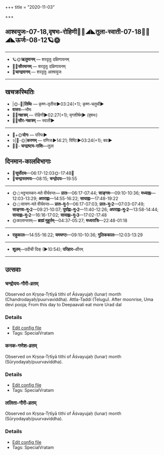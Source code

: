 +++
title = "2020-11-03"

+++
## आश्वयुजः-07-18,वृषभः-रोहिणी🌛🌌◢◣तुला-स्वाती-07-18🌌🌞◢◣ऊर्जः-08-12🪐🌞
___________________
- 🪐🌞**ऋतुमानम्** — शरदृतुः दक्षिणायनम्
- 🌌🌞**सौरमानम्** — शरदृतुः दक्षिणायनम्
- 🌛**चान्द्रमानम्** — शरदृतुः आश्वयुजः
___________________


## खचक्रस्थितिः
- |🌞-🌛|**तिथिः** — कृष्ण-तृतीया►03:24(+1); कृष्ण-चतुर्थी►  
- **वासरः**—भौमः  
- 🌌🌛**नक्षत्रम्** — रोहिणी►02:27(+1); मृगशीर्षम्► (वृषभः)  
- 🌌🌞**सौर-नक्षत्रम्** — स्वाती►  
___________________
- 🌛+🌞**योगः** — परिघः►  
- २|🌛-🌞|**करणम्** — वणिजः►14:21; विष्टिः►03:24(+1); बवः►  
- 🌌🌛- **चन्द्राष्टम-राशिः**—तुला  


## दिनमान-कालविभागाः
- 🌅**सूर्योदयः**—06:17-12:03🌞️-17:48🌇  
- 🌛**चन्द्रास्तमयः**—08:15; **चन्द्रोदयः**—19:55  
___________________
- 🌞⚝भट्टभास्कर-मते वीर्यवन्तः— **प्रातः**—06:17-07:44; **साङ्गवः**—09:10-10:36; **मध्याह्नः**—12:03-13:29; **अपराह्णः**—14:55-16:22; **सायाह्नः**—17:48-19:22  
- 🌞⚝सायण-मते वीर्यवन्तः— **प्रातः-मु॰1**—06:17-07:03; **प्रातः-मु॰2**—07:03-07:49; **साङ्गवः-मु॰2**—09:21-10:07; **पूर्वाह्णः-मु॰2**—11:40-12:26; **अपराह्णः-मु॰2**—13:58-14:44; **सायाह्णः-मु॰2**—16:16-17:02; **सायाह्णः-मु॰3**—17:02-17:48  
- 🌞कालान्तरम्— **ब्राह्मं मुहूर्तम्**—04:37-05:27; **मध्यरात्रिः**—22:48-01:18  
___________________
- **राहुकालः**—14:55-16:22; **यमघण्टः**—09:10-10:36; **गुलिककालः**—12:03-13:29  
___________________
- **शूलम्**—उदीची दिक् (►10:54); **परिहारः**–क्षीरम्  
___________________

## उत्सवाः
### चन्द्रोदय-गौरी-व्रतम्

Observed on Kṛṣṇa-Tṛtīyā tithi of Āśvayujaḥ (lunar) month (Chandrodayaḥ/puurvaviddha). Attla-Taddi (Telugu). After moonrise, Uma devi pooja; From this day to Deepaavali eat more Urad dal

### Details
- [Edit config file](https://github.com/sanskrit-coders/adyatithi/tree/master/devatA/umA/lunar_month/tithi/07/18/candrOdaya-gaurI-vratam.toml)
- Tags: SpecialVratam


### कनक-गणेश-व्रतम्

Observed on Kṛṣṇa-Tṛtīyā tithi of Āśvayujaḥ (lunar) month (Sūryodayaḥ/puurvaviddha). 

### Details
- [Edit config file](https://github.com/sanskrit-coders/adyatithi/tree/master/devatA/gaNapati/lunar_month/tithi/07/18/kanaka-gaNEza-vratam.toml)
- Tags: SpecialVratam


### ललिता-गौरी-व्रतम्

Observed on Kṛṣṇa-Tṛtīyā tithi of Āśvayujaḥ (lunar) month (Sūryodayaḥ/puurvaviddha). 

### Details
- [Edit config file](https://github.com/sanskrit-coders/adyatithi/tree/master/devatA/shakti/lunar_month/tithi/07/18/lalitA-gaurI-vratam.toml)
- Tags: SpecialVratam


